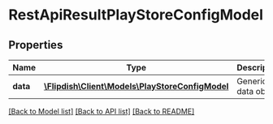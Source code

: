 # RestApiResultPlayStoreConfigModel

## Properties
Name | Type | Description | Notes
------------ | ------------- | ------------- | -------------
**data** | [**\Flipdish\\Client\Models\PlayStoreConfigModel**](PlayStoreConfigModel.md) | Generic data object. | 

[[Back to Model list]](../README.md#documentation-for-models) [[Back to API list]](../README.md#documentation-for-api-endpoints) [[Back to README]](../README.md)


